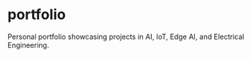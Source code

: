 # portfolio
Personal portfolio showcasing projects in AI, IoT, Edge AI, and Electrical Engineering.
